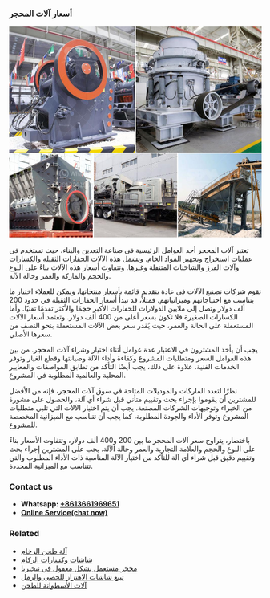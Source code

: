 <h3>أسعار آلات المحجر</h3><img src='1701746451.jpg' alt=''><p>تعتبر آلات المحجر أحد العوامل الرئيسية في صناعة التعدين والبناء، حيث تستخدم في عمليات استخراج وتجهيز المواد الخام. وتشمل هذه الآلات الحفارات الثقيلة والكسارات وآلات الفرز والشاحنات المتنقلة وغيرها. وتتفاوت أسعار هذه الآلات بناءً على النوع والحجم والماركة والعمر وحالة الآلة.</p><p>تقوم شركات تصنيع الآلات في عادة بتقديم قائمة بأسعار منتجاتها، ويمكن للعملاء اختيار ما يتناسب مع احتياجاتهم وميزانياتهم. فمثلاً، قد تبدأ أسعار الحفارات الثقيلة في حدود 200 ألف دولار وتصل إلى ملايين الدولارات للحفارات الأكبر حجمًا والأكثر تقدمًا تقنيًا. وأما الكسارات الصغيرة فلا تكون بسعر أعلى من 400 ألف دولار. وتعتمد أسعار الآلات المستعملة على الحالة والعمر، حيث يُقدر سعر بعض الآلات المستعملة بنحو النصف من سعرها الأصلي.</p><p>يجب أن يأخذ المشترون في الاعتبار عدة عوامل أثناء اختيار وشراء آلات المحجر. من بين هذه العوامل السعر ومتطلبات المشروع وكفاءة وأداء الآلة وصيانتها وقطع الغيار وتوفر الخدمات الفنية. علاوة على ذلك، يجب أيضًا التأكد من تطابق المواصفات والمعايير المحلية والعالمية المطلوبة في المشروع.</p><p>نظرًا لتعدد الماركات والموديلات المتاحة في سوق آلات المحجر، فإنه من الأفضل للمشترين أن يقوموا بإجراء بحث وتقييم متأني قبل شراء أي آلة، والحصول على مشورة من الخبراء وتوجيهات الشركات المصنعة. يجب أن يتم اختيار الآلات التي تلبي متطلبات المشروع وتوفر الأداء والجودة المطلوبة، كما يجب أن تتناسب مع الميزانية المخصصة للمشروع.</p><p>باختصار، يتراوح سعر آلات المحجر ما بين 200 و400 ألف دولار، وتتفاوت الأسعار بناءً على النوع والحجم والعلامة التجارية والعمر وحالة الآلة. يجب على المشترين إجراء بحث وتقييم دقيق قبل شراء أي آلة للتأكد من اختيار الآلة المناسبة ذات الأداء المطلوب والتي تتناسب مع الميزانية المحددة.</p><h3>Contact us</h3><ul><li><strong>Whatsapp:&nbsp;<a href="https://wa.me/8613661969651">+8613661969651</a></strong></li><li><a href="https://swt.shibang-china.com/?git&amp;zhl&amp;أسعار آلات المحجر"><strong>Online Service(chat now)</strong></a></li></ul><h3>Related</h3><ul><li><a href='آلة طحن الرخام.md'>آلة طحن الرخام</a></li><li><a href='شاشات وكسارات الركام.md'>شاشات وكسارات الركام</a></li><li><a href='محجر مستعمل بشكل معقول في نيجيريا.md'>محجر مستعمل بشكل معقول في نيجيريا</a></li><li><a href='تبيع شاشات الاهتزاز للحصى والرمل.md'>تبيع شاشات الاهتزاز للحصى والرمل</a></li><li><a href='آلات الأسطوانة للطحن.md'>آلات الأسطوانة للطحن</a></li></ul>
